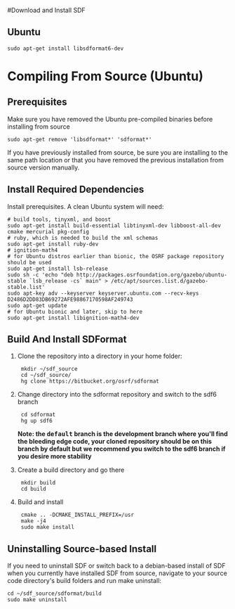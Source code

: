 #Download and Install SDF

## Ubuntu

    sudo apt-get install libsdformat6-dev

# Compiling From Source (Ubuntu)

## Prerequisites

Make sure you have removed the Ubuntu pre-compiled binaries before installing from source

    sudo apt-get remove 'libsdformat*' 'sdformat*'

If you have previously installed from source, be sure you are installing to the same path location or that you have removed the previous installation from source version manually.

## Install Required Dependencies

Install prerequisites.  A clean Ubuntu system will need:

    # build tools, tinyxml, and boost
    sudo apt-get install build-essential libtinyxml-dev libboost-all-dev cmake mercurial pkg-config
    # ruby, which is needed to build the xml schemas
    sudo apt-get install ruby-dev
    # ignition-math4
    # for Ubuntu distros earlier than bionic, the OSRF package repository should be used
    sudo apt-get install lsb-release
    sudo sh -c 'echo "deb http://packages.osrfoundation.org/gazebo/ubuntu-stable `lsb_release -cs` main" > /etc/apt/sources.list.d/gazebo-stable.list'
    sudo apt-key adv --keyserver keyserver.ubuntu.com --recv-keys D2486D2DD83DB69272AFE98867170598AF249743
    sudo apt-get update
    # for Ubuntu bionic and later, skip to here
    sudo apt-get install libignition-math4-dev

## Build And Install SDFormat

1. Clone the repository into a directory in your home folder:

        mkdir ~/sdf_source
        cd ~/sdf_source/
        hg clone https://bitbucket.org/osrf/sdformat

1. Change directory into the sdformat repository and switch to the sdf6 branch

        cd sdformat
        hg up sdf6

   **Note: the <tt>default</tt> branch is the development branch where you'll find the bleeding edge code, your cloned repository should be on this branch by default but we recommend you switch to the sdf6 branch if you desire more stability**

1. Create a build directory and go there

        mkdir build
        cd build

1. Build and install

        cmake .. -DCMAKE_INSTALL_PREFIX=/usr
        make -j4
        sudo make install

## Uninstalling Source-based Install ##

If you need to uninstall SDF or switch back to a debian-based install of SDF when you currently have installed SDF from source, navigate to your source code directory's build folders and run make uninstall:

    cd ~/sdf_source/sdformat/build
    sudo make uninstall
